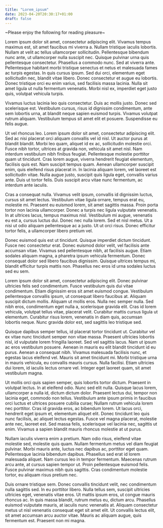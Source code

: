 ```yaml
---
title: "Lorem_ipsum"
date: 2023-04-20T20:30:17+01:00
draft: false
---
```


~Please enjoy the following for reading pleasure~



Lorem ipsum dolor sit amet, consectetur adipiscing elit. Vivamus tempus maximus est, sit amet faucibus mi viverra a. Nullam tristique iaculis lobortis. Nullam at velit ac tellus ullamcorper sollicitudin. Pellentesque bibendum nunc ante, ut ullamcorper nulla suscipit nec. Quisque pulvinar urna quis pellentesque consectetur. Phasellus a commodo nunc. Sed at viverra ante. Pellentesque habitant morbi tristique senectus et netus et malesuada fames ac turpis egestas. In quis cursus ipsum. Sed dui orci, elementum eget sollicitudin nec, blandit vitae libero. Donec consectetur et augue eu lobortis. Donec tristique orci eu enim varius, sed facilisis massa lacinia. Nulla sit amet ligula ut nulla fermentum venenatis. Morbi nisl ex, imperdiet eget justo quis, volutpat vehicula turpis.

Vivamus luctus lacinia leo quis consectetur. Duis ac mollis justo. Donec sed scelerisque est. Vestibulum cursus, risus id dignissim condimentum, ante sem lobortis urna, at blandit neque sapien euismod turpis. Vivamus volutpat rutrum aliquam. Vestibulum tempus sit amet elit et posuere. Suspendisse eu felis augue.

Ut vel rhoncus leo. Lorem ipsum dolor sit amet, consectetur adipiscing elit. Sed ac nisi placerat orci aliquam convallis vel id nisl. Ut auctor purus at blandit blandit. Morbi leo quam, aliquet id ex ac, sollicitudin molestie orci. Fusce nibh tortor, ultrices at gravida non, vehicula sit amet nisl. Nam interdum vestibulum nibh finibus feugiat. Pellentesque molestie porttitor quam ut tincidunt. Cras lorem augue, viverra hendrerit feugiat elementum, facilisis quis est. Nam suscipit tempus quam. Aenean ullamcorper suscipit enim, quis eleifend risus placerat in. In lacinia aliquam lorem, vel laoreet est sollicitudin vitae. Nulla augue justo, suscipit quis ligula eget, convallis varius ante. Duis ut tortor felis. Duis suscipit arcu vitae nunc fermentum, ac interdum ante iaculis.

Cras a consequat nulla. Vivamus velit ipsum, convallis id dignissim luctus, cursus sit amet lectus. Vestibulum vitae ligula ornare, tempus erat eu, molestie mi. Praesent eu euismod lorem, sit amet sagittis massa. Proin porta tortor non lacinia ullamcorper. Donec a turpis nec ligula vulputate venenatis. In at ultrices lacus, tempus maximus nisl. Vestibulum mi augue, venenatis eu est a, cursus luctus dui. Donec nec nulla lorem. Sed et nisl metus. Ut a nisi ut odio aliquam pellentesque ac a justo. Ut ut orci risus. Donec efficitur tortor felis, a ullamcorper libero pretium vel.

Donec euismod quis est ut tincidunt. Quisque imperdiet dictum tincidunt. Fusce nec consectetur erat. Donec euismod dolor velit, vel facilisis ante accumsan vitae. Vivamus sed pellentesque nibh, at facilisis augue. Etiam sodales aliquam magna, a pharetra ipsum vehicula fermentum. Donec consequat dolor sed libero faucibus dignissim. Quisque ultrices tempus mi, blandit efficitur turpis mattis non. Phasellus nec eros id urna sodales luctus sed eu sem.

Lorem ipsum dolor sit amet, consectetur adipiscing elit. Donec pulvinar ultricies felis sed condimentum. Fusce vestibulum quis dui vitae condimentum. Etiam dignissim eros sit amet euismod congue. Vestibulum pellentesque convallis ipsum, ut consequat libero faucibus at. Aliquam suscipit dictum mollis. Aliquam ut mollis eros. Nulla nec semper nulla. Sed nibh eros, condimentum eget nulla a, scelerisque gravida elit. Cras id lorem vehicula, volutpat tellus vitae, placerat velit. Curabitur mattis cursus ligula ut elementum. Curabitur risus lorem, venenatis in diam quis, accumsan lobortis neque. Nunc gravida dolor est, sed sagittis leo tristique sed.

Quisque dapibus semper tellus, id placerat tortor tincidunt ut. Curabitur vel ex vitae nunc tincidunt semper non vitae massa. Praesent ultricies lobortis nisl, id vulputate lorem fringilla laoreet. Sed vel sagittis lacus. Nam ut ipsum ac eros vestibulum posuere. Aenean in mauris eu elit blandit tincidunt id eu purus. Aenean a consequat nibh. Vivamus malesuada facilisis nunc, et egestas lacus eleifend vel. Mauris sit amet tincidunt mi. Morbi tristique urna in mauris vehicula, eu convallis mauris cursus. Nulla facilisi. Etiam ultricies dui lorem, id iaculis lectus ornare vel. Integer eget laoreet quam, sit amet vestibulum magna.

Ut mollis orci quis sapien semper, quis lobortis tortor dictum. Praesent in volutpat lectus. In at eleifend odio. Nunc sed elit nulla. Quisque lacus lorem, ullamcorper a nulla id, dictum dictum dolor. Praesent lectus dui, tempor non lacinia eget, commodo non tellus. Vestibulum ante ipsum primis in faucibus orci luctus et ultrices posuere cubilia curae; Nullam rutrum vehicula lorem nec porttitor. Cras id gravida eros, ac bibendum lorem. Ut lacus orci, hendrerit eget ipsum et, elementum aliquet elit. Donec tincidunt leo quis nunc facilisis, ac aliquet lectus egestas. Fusce vel magna placerat, molestie ante nec, laoreet est. Sed massa felis, scelerisque vel lacinia nec, sagittis ut enim. Vivamus a sapien blandit mauris rhoncus molestie at ut purus.

Nullam iaculis viverra enim a pretium. Nam odio risus, eleifend vitae molestie sed, molestie quis quam. Nullam fermentum metus vel diam feugiat pulvinar. Morbi mauris ante, luctus nec dapibus ac, porttitor eget quam. Pellentesque lacinia bibendum dapibus. Phasellus sed erat id lorem malesuada aliquet. Nam cursus leo in tempor fermentum. Maecenas rutrum arcu ante, at cursus sapien tempor ut. Proin pellentesque euismod felis. Fusce pulvinar maximus nibh quis sagittis. Cras condimentum molestie tortor, eu aliquam risus pretium nec.

Duis ornare tristique sem. Donec convallis tincidunt velit, nec condimentum nulla sagittis sed. In eu porttitor libero. Nulla tellus sem, suscipit ultricies ultricies eget, venenatis vitae eros. Ut mattis ipsum eros, ut congue mauris rhoncus ac. In quis massa blandit, rutrum metus eu, dictum arcu. Phasellus euismod vulputate mauris, at iaculis nunc venenatis at. Aliquam consectetur metus ut nisl venenatis consequat eget sit amet elit. Ut convallis lectus elit, sit amet accumsan arcu auctor vitae. Mauris ac aliquam augue, quis fermentum est. Praesent non mi magna.
